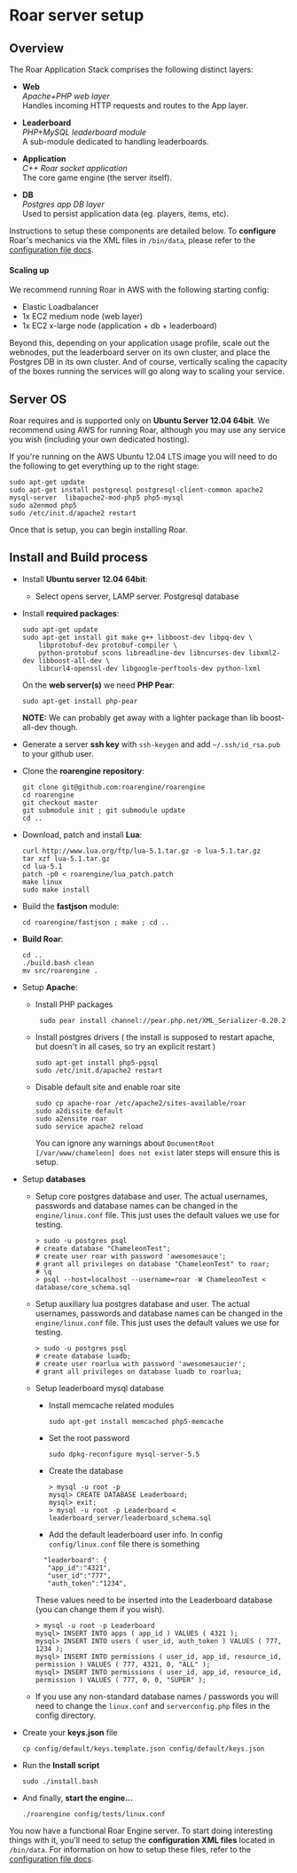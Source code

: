 # Roar server setup


## Overview
The Roar Application Stack comprises the following distinct layers:

- **Web**  
  _Apache+PHP web layer_  
  Handles incoming HTTP requests and routes to the App layer.

- **Leaderboard**  
  _PHP+MySQL leaderboard module_  
  A sub-module dedicated to handling leaderboards.

- **Application**  
  _C++ Roar socket application_  
  The core game engine (the server itself).

- **DB**  
  _Postgres app DB layer_  
  Used to persist application data (eg. players, items, etc).

Instructions to setup these components are detailed below. To **configure** Roar's mechanics via the XML files in `/bin/data`, please refer to the [configuration file docs](https://github.com/roarengine/roar-docs/tree/master/docs/configuration_files).

#### Scaling up
We recommend running Roar in AWS with the following starting config:

- Elastic Loadbalancer
- 1x EC2 medium node (web layer)
- 1x EC2 x-large node (application + db + leaderboard)

Beyond this, depending on your application usage profile, scale out the webnodes, put the leaderboard server on its own cluster, and place the Postgres DB in its own cluster. And of course, vertically scaling the capacity of the boxes running the services will go along way to scaling your service.


## Server OS

Roar requires and is supported only on **Ubuntu Server 12.04 64bit**. We recommend using AWS for running Roar, although you may use any service you wish (including your own dedicated hosting).

If you're running on the AWS Ubuntu 12.04 LTS image you will need to do the following to get everything up to the right stage:


    sudo apt-get update
    sudo apt-get install postgresql postgresql-client-common apache2 mysql-server  libapache2-mod-php5 php5-mysql
    sudo a2enmod php5
    sudo /etc/init.d/apache2 restart

Once that is setup, you can begin installing Roar. 


## Install and Build process

* Install **Ubuntu server 12.04 64bit**:
    * Select opens server, LAMP server. Postgresql database
* Install **required packages**:

     ~~~
     sudo apt-get update
     sudo apt-get install git make g++ libboost-dev libpq-dev \
         libprotobuf-dev protobuf-compiler \
         python-protobuf scons libreadline-dev libncurses-dev libxml2-dev libboost-all-dev \
         libcurl4-openssl-dev libgoogle-perftools-dev python-lxml
    ~~~

    On the **web server(s)** we need **PHP Pear**:

    ~~~
    sudo apt-get install php-pear
    ~~~

    **NOTE:** We can probably get away with a lighter package than lib boost-all-dev though.

* Generate a server **ssh key** with `ssh-keygen`  and add `~/.ssh/id_rsa.pub` to your github user.
* Clone the **roarengine repository**:
    ~~~
    git clone git@github.com:roarengine/roarengine
    cd roarengine
    git checkout master
    git submodule init ; git submodule update
    cd ..
    ~~~

* Download, patch and install **Lua**:

    ~~~
    curl http://www.lua.org/ftp/lua-5.1.tar.gz -o lua-5.1.tar.gz
    tar xzf lua-5.1.tar.gz
    cd lua-5.1
    patch -p0 < roarengine/lua_patch.patch
    make linux
    sudo make install
    ~~~

* Build the **fastjson** module:

    ~~~
    cd roarengine/fastjson ; make ; cd ..
    ~~~

* **Build Roar**:
    ~~~
    cd ..
    ./build.bash clean
    mv src/roarengine .
    ~~~

* Setup **Apache**:
    * Install PHP packages

        ~~~
         sudo pear install channel://pear.php.net/XML_Serializer-0.20.2
        ~~~

    * Install postgres drivers ( the install is supposed to restart apache, but doesn't in all cases, so try an explicit restart )

        ~~~
        sudo apt-get install php5-pgsql
        sudo /etc/init.d/apache2 restart
        ~~~

    * Disable default site and enable roar site

        ~~~
        sudo cp apache-roar /etc/apache2/sites-available/roar
        sudo a2dissite default
        sudo a2ensite roar
        sudo service apache2 reload
        ~~~

        You can ignore any warnings about `DocumentRoot [/var/www/chameleon] does not exist` later steps will ensure this is setup.

* Setup **databases**
    * Setup core postgres database and user.
         The actual usernames, passwords and database names can be changed in the `engine/linux.conf` file.
         This just uses the default values we use for testing.

        ~~~
        > sudo -u postgres psql
        # create database "ChameleonTest";
        # create user roar with password 'awesomesauce';
        # grant all privileges on database "ChameleonTest" to roar;
        # \q
        > psql --host=localhost --username=roar -W ChameleonTest < database/core_schema.sql
        ~~~

   * Setup auxiliary lua postgres database and user.
         The actual usernames, passwords and database names can be changed in the `engine/linux.conf` file.
         This just uses the default values we use for testing.

        ~~~
        > sudo -u postgres psql
        # create database luadb;
        # create user roarlua with password 'awesomesaucier';
        # grant all privileges on database luadb to roarlua;
        ~~~

    * Setup leaderboard mysql database

        * Install memcache related modules

             ~~~
             sudo apt-get install memcached php5-memcache
             ~~~

        * Set the root password

           ~~~
           sudo dpkg-reconfigure mysql-server-5.5
           ~~~

        * Create the database

           ~~~
           > mysql -u root -p
           mysql> CREATE DATABASE Leaderboard;
           mysql> exit;
           > mysql -u root -p Leaderboard < leaderboard_server/leaderboard_schema.sql
           ~~~

        * Add the default leaderboard user info. In config `config/linux.conf` file there is something

        ~~~
          "leaderboard": {
           "app_id":"4321",
           "user_id":"777",
           "auth_token":"1234",
        ~~~

        These values need to be inserted into the Leaderboard database (you can change them if you wish).

        ~~~
        > mysql -u root -p Leaderboard
        mysql> INSERT INTO apps ( app_id ) VALUES ( 4321 );
        mysql> INSERT INTO users ( user_id, auth_token ) VALUES ( 777, 1234 );
        mysql> INSERT INTO permissions ( user_id, app_id, resource_id, permission ) VALUES ( 777, 4321, 0, "ALL" );
        mysql> INSERT INTO permissions ( user_id, app_id, resource_id, permission ) VALUES ( 777, 0, 0, "SUPER" );
        ~~~

    * If you use any non-standard database names / passwords you will need to change the `linux.conf` and `serverconfig.php` files in the config directory.

* Create your **keys.json** file

    ~~~
    cp config/default/keys.template.json config/default/keys.json
    ~~~

* Run the **Install script**

    ~~~
    sudo ./install.bash
    ~~~

* And finally, **start the engine...**

    ~~~
    ./roarengine config/tests/linux.conf
    ~~~

You now have a functional Roar Engine server. To start doing interesting things with it, you'll need to setup the **configuration XML files** located in `/bin/data`. For information on how to setup these files, refer to the [configuration file docs](https://github.com/roarengine/roar-docs/tree/master/docs/configuration_files).

